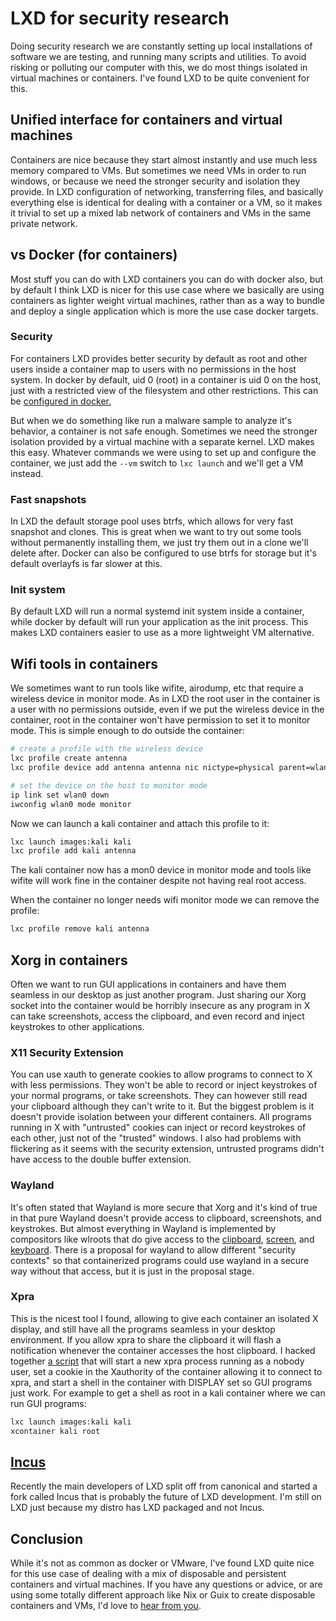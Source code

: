 # LXD for security research

Doing security research we are constantly setting up local installations of
software we are testing, and running many scripts and utilities. To avoid
risking or polluting our computer with this, we do most things isolated in
virtual machines or containers. I've found LXD to be quite convenient for this.

## Unified interface for containers and virtual machines

Containers are nice because they start almost instantly and use much less memory
compared to VMs. But sometimes we need VMs in order to run windows, or because
we need the stronger security and isolation they provide. In LXD configuration
of networking, transferring files, and basically everything else is identical
for dealing with a container or a VM, so it makes it trivial to set up a mixed
lab network of containers and VMs in the same private network.

## vs Docker (for containers)

Most stuff you can do with LXD containers you can do with docker also, but by
default I think LXD is nicer for this use case where we basically are using
containers as lighter weight virtual machines, rather than as a way to bundle and
deploy a single application which is more the use case docker targets.

### Security

For containers LXD provides better security by default as root and other users
inside a container map to users with no permissions in the host system. In
docker by default, uid 0 (root) in a container is uid 0 on the host, just with a
restricted view of the filesystem and other restrictions. This can be
[configured in docker.](https://tbhaxor.com/prevent-container-breakout-privilege-escalation-via-userns-remap/)

But when we do something like run a malware sample to analyze it's behavior, a
container is not safe enough. Sometimes we need the stronger isolation provided
by a virtual machine with a separate kernel. LXD makes this easy. Whatever
commands we were using to set up and configure the container, we just add the
`--vm` switch to `lxc launch` and we'll get a VM instead.

### Fast snapshots

In LXD the default storage pool uses btrfs, which allows for very fast snapshot
and clones. This is great when we want to try out some tools without permanently
installing them, we just try them out in a clone we'll delete after. Docker can
also be configured to use btrfs for storage but it's default overlayfs is far
slower at this.

### Init system

By default LXD will run a normal systemd init system inside a container, while
docker by default will run your application as the init process. This makes LXD
containers easier to use as a more lightweight VM alternative.

## Wifi tools in containers

We sometimes want to run tools like wifite, airodump, etc that require a
wireless device in monitor mode. As in LXD the root user in the container is a
user with no permissions outside, even if we put the wireless device in the
container, root in the container won't have permission to set it to monitor
mode. This is simple enough to do outside the container:
```sh
# create a profile with the wireless device
lxc profile create antenna
lxc profile device add antenna antenna nic nictype=physical parent=wlan0 name=mon0

# set the device on the host to monitor mode
ip link set wlan0 down
iwconfig wlan0 mode monitor
```

Now we can launch a kali container and attach this profile to it:
```sh
lxc launch images:kali kali
lxc profile add kali antenna
```

The kali container now has a mon0 device in monitor mode and tools like wifite
will work fine in the container despite not having real root access.

When the container no longer needs wifi monitor mode we can remove the profile:
```sh
lxc profile remove kali antenna
```

## Xorg in containers

Often we want to run GUI applications in containers and have them seamless in
our desktop as just another program. Just sharing our Xorg socket into the
container would be horribly insecure as any program in X can take screenshots,
access the clipboard, and even record and inject keystrokes to other
applications.

### X11 Security Extension

You can use xauth to generate cookies to allow programs to connect to X with
less permissions. They won't be able to record or inject keystrokes of your
normal programs, or take screenshots. They can however still read your clipboard
although they can't write to it. But the biggest problem is it doesn't provide
isolation between your different containers. All programs running in X with
"untrusted" cookies can inject or record keystrokes of each other, just not of
the "trusted" windows. I also had problems with flickering as it seems with the
security extension, untrusted programs didn't have access to the double buffer
extension.

### Wayland

It's often stated that Wayland is more secure that Xorg and it's kind of true in
that pure Wayland doesn't provide access to clipboard, screenshots, and
keystrokes. But almost everything in Wayland is implemented by compositors like
wlroots that do give access to the
[clipboard](https://github.com/swaywm/sway/issues/4511),
[screen](https://github.com/swaywm/sway/issues/5118), and
[keyboard](https://github.com/swaywm/sway/issues/5555). There is a proposal for
wayland to allow different "security contexts" so that containerized programs
could use wayland in a secure way without that access, but it is just in the
proposal stage.

### Xpra

This is the nicest tool I found, allowing to give each container an isolated X
display, and still have all the programs seamless in your desktop environment.
If you allow xpra to share the clipboard it will flash a notification whenever
the container accesses the host clipboard. I hacked together [a
script](/scripts/xcontainer) that will start a new xpra process running as a
nobody user, set a cookie in the Xauthority of the container allowing it to
connect to xpra, and start a shell in the container with DISPLAY set so GUI
programs just work. For example to get a shell as root in a kali container where
we can run GUI programs:
```sh
lxc launch images:kali kali
xcontainer kali root
```

## [Incus](https://github.com/lxc/incus)

Recently the main developers of LXD split off from canonical and started a fork
called Incus that is probably the future of LXD development. I'm still on LXD
just because my distro has LXD packaged and not Incus.

## Conclusion

While it's not as common as docker or VMware, I've found LXD quite nice for this
use case of dealing with a mix of disposable and persistent containers and
virtual machines. If you have any questions or advice, or are using some totally
different approach like Nix or Guix to create disposable containers and VMs, I'd
love to [hear from you](mailto:b0tato@proton.me).
